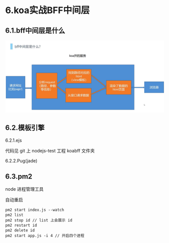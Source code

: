 # 6.koa实战BFF中间层

## 6.1.bff中间层是什么

![bff](./imgs/bff.png)

## 6.2.模板引擎

6.2.1.ejs

代码见 git 上 nodejs-test 工程 koabff 文件夹

6.2.2.Pug(jade)

## 6.3.pm2

node 进程管理工具

自动重启

```
pm2 start index.js --watch
pm2 list
pm2 stop id // list 上会展示 id
pm2 restart id
pm2 delete id
pm2 start app.js -i 4 // 开启四个进程

```
